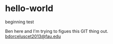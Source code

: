 # hello-world
beginning test

Ben here and I'm trying to figues this GIT thing out.
bdorceluscet2013@fau.edu
